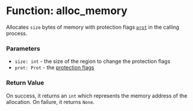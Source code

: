 # Function: alloc_memory

Allocates `size` bytes of memory with protection flags [`prot`](./objects-prot.md) in the calling process.

### Parameters
- `size: int` - the size of the region to change the protection flags
- `prot: Prot` - the [protection flags](./objects-prot.md)

### Return Value
On success, it returns an `int` which represents the memory address of the allocation. On failure, it returns `None`.
